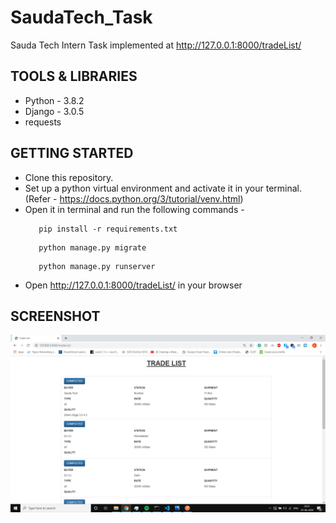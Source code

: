 # SaudaTech_Task
Sauda Tech Intern Task implemented at http://127.0.0.1:8000/tradeList/

## TOOLS & LIBRARIES
* Python - 3.8.2
* Django - 3.0.5
* requests

## GETTING STARTED
* Clone this repository.
* Set up a python virtual environment and activate it in your terminal. (Refer - <a>https://docs.python.org/3/tutorial/venv.html</a>)
* Open it in terminal and run the following commands - 
  ~~~ 
     pip install -r requirements.txt
  ~~~
  ~~~ 
     python manage.py migrate
  ~~~
  ~~~ 
     python manage.py runserver
  ~~~
* Open http://127.0.0.1:8000/tradeList/ in your browser

## SCREENSHOT
<img src="trade_details_task.png">
